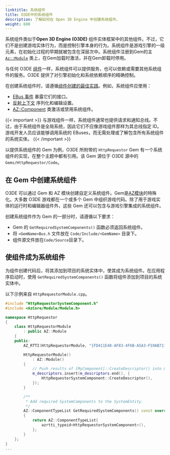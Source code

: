 ```yaml
---
linktitle: 系统组件
title: O3DE中的系统组件
description: 了解如何在 Open 3D Engine 中创建系统组件。
weight: 600
---
```


系统组件类似于**Open 3D Engine (O3DE)** 组件实体框架中的其他组件。不过，它们不是创建游戏实体行为，而是控制引擎本身的行为。系统组件是游戏引擎的一级元素，在初始化过程的早期就被包含在深层次中。系统组件注册到Gem的主[`Az::Module`](/docs/api/frameworks/azcore/class_a_z_1_1_module.html) 类上，在Gem加载时激活，并在Gem卸载时停用。


与任何 O3DE [组件](/docs/user-guide/programming/components/create-component/)一样，系统组件可以提供服务，也可以依赖或需要其他系统组件的服务。O3DE 提供了对引擎初始化和系统依赖顺序的精确控制。

在创建系统组件时，请遵循[组件创建的最佳实践](/docs/user-guide/programming/components/entity-system-pg-components-ebuses-best-practices)。例如，系统组件应使用：

* [EBus 事件](/docs/user-guide/programming/messaging/ebus) 暴露它们的接口。
* [反射上下文](/docs/user-guide/programming/components/reflection/) 序列化和编辑设置。
* [AZ::Component](/docs/api/frameworks/azcore/class_a_z_1_1_component.html) 类激活或禁用系统组件。

{{< important >}}
与游戏组件一样，系统组件通常也提供请求和通知总线。不过，由于系统组件是全局系统，因此它们不应像游戏组件那样为其总线指定 ID。游戏开发人员应该能够调用系统的 EBuses，而无需处理或了解包含所有系统组件的系统实体。
{{< /important >}}

以提供系统组件的 Gem 为例，O3DE 所附带的 `HttpRequestor` Gem 有一个系统组件的实现，在整个主题中都有引用。该 Gem 源位于 O3DE 源中的 `Gems/HttpRequestor/Code`。

## 在 Gem 中创建系统组件

O3DE 可以通过 Gem 和 AZ 模块创建自定义系统组件。Gem是[AZ模块](/docs/user-guide/programming/gems/overview)的特殊化。大多数 O3DE 游戏都在一个或多个 Gem 中组织游戏代码。除了用于游戏实体的运行时和编辑器组件外，这些 Gem 还可以包含与游戏引擎集成的系统组件。

创建系统组件作为 Gem 的一部分时，请遵循以下要求：

* Gem 的 `GetRequiredSystemComponents()` 函数必须返回系统组件。
* 将 `<GemName>Bus.h` 文件放在 `Code/Include/<GemName>` 目录下。
* 组件源文件放在`Code/Source`目录下。

## 使组件成为系统组件

为组件创建代码后，将其添加到项目的系统实体中，使其成为系统组件。在应用程序启动时，使用 `GetRequiredSystemComponents()` 函数将组件添加到项目的系统实体中。

以下示例来自 `HttpRequestorModule.cpp`。

   ```cpp
   #include "HttpRequestorSystemComponent.h"
   #include <AzCore/Module/Module.h>

   namespace HttpRequestor
   {
       class HttpRequestorModule
           : public AZ::Module
       {
       public:
           AZ_RTTI(HttpRequestorModule, "{FD411E40-AF83-4F6B-A5A3-F59AB71150BF}", AZ::Module);

           HttpRequestorModule()
               : AZ::Module()
           {
               // Push results of [MyComponent]::CreateDescriptor() into m_descriptors here.
               m_descriptors.insert(m_descriptors.end(), {
                   HttpRequestorSystemComponent::CreateDescriptor(),
               });
           }

           /**
            * Add required SystemComponents to the SystemEntity.
            */
           AZ::ComponentTypeList GetRequiredSystemComponents() const override
           {
               return AZ::ComponentTypeList{
                   azrtti_typeid<HttpRequestorSystemComponent>(),
               };
           }
       };
   }
   ...
   ```
